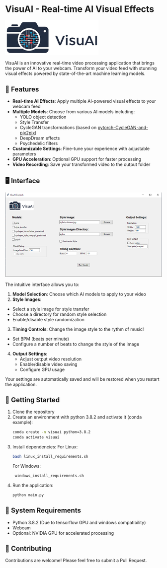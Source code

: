 # VisuAI - Real-time AI Visual Effects

<img src="readme_imgs/Visuai_logo.jpeg" width="300">

VisuAI is an innovative real-time video processing application that brings the power of AI to your webcam. Transform your video feed with stunning visual effects powered by state-of-the-art machine learning models.

## 🎨 Features

- **Real-time AI Effects**: Apply multiple AI-powered visual effects to your webcam feed
- **Multiple Models**: Choose from various AI models including:
  - YOLO object detection
  - Style Transfer
  - CycleGAN transformations (based on [pytorch-CycleGAN-and-pix2pix](https://github.com/junyanz/pytorch-CycleGAN-and-pix2pix))
  - DeepDream effects
  - Psychedelic filters
- **Customizable Settings**: Fine-tune your experience with adjustable parameters
- **GPU Acceleration**: Optional GPU support for faster processing
- **Video Recording**: Save your transformed video to the output folder

## 🖥️ Interface

<img src="readme_imgs/Visuai_ui.png" width="700">

The intuitive interface allows you to:

1. **Model Selection**: Choose which AI models to apply to your video
2. **Style Images**: 
  - Select a style image for style transfer
  - Choose a directory for random style selection
  - Enable/disable style randomization
3. **Timing Controls**: Change the image style to the rythm of music!
  - Set BPM (beats per minute)
  - Configure a number of beats to change the style of the image
4. **Output Settings**:
   - Adjust output video resolution
   - Enable/disable video saving
   - Configure GPU usage

Your settings are automatically saved and will be restored when you restart the application.

## 🚀 Getting Started

1. Clone the repository
2. Create an environment with python 3.8.2 and activate it (conda example):
   ```bash
   conda create -n visuai python=3.8.2
   conda activate visuai
   ```
3. Install dependencies:
    For Linux:
   ```bash
   bash linux_install_requirements.sh
   ```
    For Windows:
   ```bash
    windows_install_requirements.sh
    ```
3. Run the application:
   ```bash
   python main.py
   ```

## 🎯 System Requirements

- Python 3.8.2 (Due to tensorflow GPU and windows compatibility)
- Webcam
- Optional: NVIDIA GPU for accelerated processing

## 🤝 Contributing

Contributions are welcome! Please feel free to submit a Pull Request.